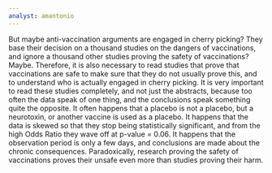 ```yaml
---
analyst: amantonio
---
```


But maybe anti-vaccination arguments are engaged in cherry picking? They base their decision on a thousand studies on the dangers of vaccinations, and ignore a thousand other studies proving the safety of vaccinations?
Maybe. Therefore, it is also necessary to read studies that prove that vaccinations are safe to make sure that they do not usually prove this, and to understand who is actually engaged in cherry picking. It is very important to read these studies completely, and not just the abstracts, because too often the data speak of one thing, and the conclusions speak something quite the opposite. It often happens that a placebo is not a placebo, but a neurotoxin, or another vaccine is used as a placebo. It happens that the data is skewed so that they stop being statistically significant, and from the high Odds Ratio they wave off at p-value = 0.06. It happens that the observation period is only a few days, and conclusions are made about the chronic consequences.
Paradoxically, research proving the safety of vaccinations proves their unsafe even more than studies proving their harm.
